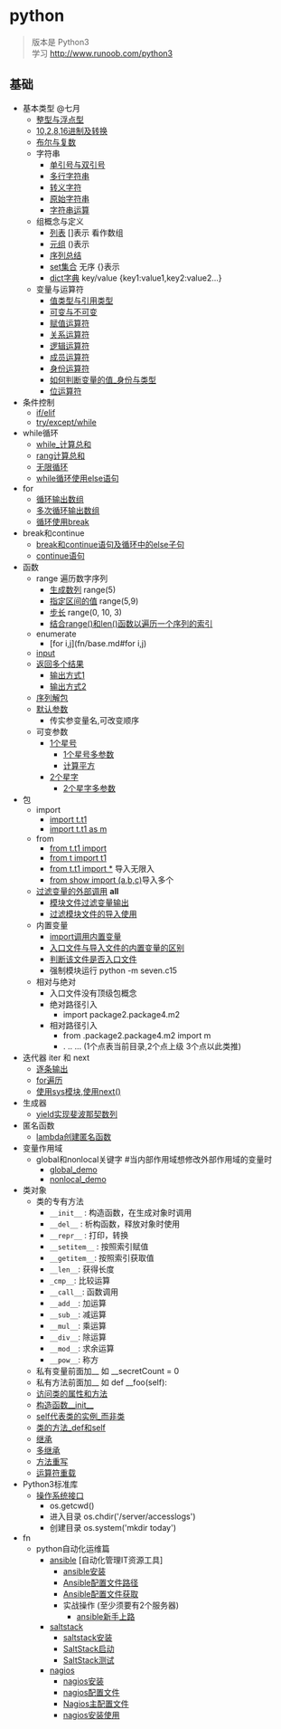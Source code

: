 # python
>版本是 Python3  
>学习 http://www.runoob.com/python3  

## 基础
- 基本类型 @七月
	- [整型与浮点型](fn/base.md#整型与浮点型) 
	- [10,2,8,16进制及转换](fn/base.md#10,2,8,16进制及转换) 
	- [布尔与复数](fn/base.md#布尔与复数) 
	- 字符串
		- [单引号与双引号](fn/base.md#单引号与双引号) 
		- [多行字符串](fn/base.md#多行字符串) 
		- [转义字符](fn/base.md#转义字符) 
		- [原始字符串](fn/base.md#原始字符串) 
		- [字符串运算](fn/base.md#字符串运算) 
	- 组概念与定义
		- [列表](fn/base.md#列表) []表示  看作数组
		- [元组](fn/base.md#元组) ()表示
		- [序列总结](fn/base.md#序列总结)
		- [set集合](fn/base.md#set集合) 无序 {}表示
		- [dict字典](fn/base.md#dict字典) key/value {key1:value1,key2:value2...}
	- 变量与运算符
		- [值类型与引用类型](fn/base.md#值类型与引用类型)
		- [可变与不可变](fn/base.md#可变与不可变)
		- [赋值运算符](fn/base.md#赋值运算符)
		- [关系运算符](fn/base.md#关系运算符)
		- [逻辑运算符](fn/base.md#逻辑运算符)
		- [成员运算符](fn/base.md#成员运算符)
		- [身份运算符](fn/base.md#身份运算符)
		- [如何判断变量的值_身份与类型](fn/base.md#如何判断变量的值_身份与类型)
		- [位运算符](fn/base.md#位运算符)
- 条件控制
	- [if/elif](fn/base.md#if/elif) 
	- [try/except/while](fn/base.md#try/except/while)  
- while循环
	- [while_计算总和](fn/base.md#while_计算总和) 
	- [rang计算总和](fn/base.md#rang计算总和) 
	- [无限循环](fn/base.md#无限循环) 
	- [while循环使用else语句](fn/base.md#while循环使用else语句) 
- for
	- [循环输出数组](fn/base.md#循环输出数组)
	- [多次循环输出数组](fn/base.md#多次循环输出数组)
	- [循环使用break](fn/base.md#循环使用break)
- break和continue
	- [break和continue语句及循环中的else子句](fn/base.md#break和continue语句及循环中的else子句)
	- [continue语句](fn/base.md#continue语句)
- 函数
	- range  遍历数字序列
		- [生成数列](fn/base.md#生成数列) range(5)
		- [指定区间的值](fn/base.md#指定区间的值) range(5,9)
		- [步长](fn/base.md#步长) range(0, 10, 3)
		- [结合range()和len()函数以遍历一个序列的索引](fn/base.md#结合range()和len()函数以遍历一个序列的索引)
	- enumerate 
		- [for i,j](fn/base.md#for i,j)
	- [input](source/input.py)
	- [返回多个结果](fn/base.md#返回多个结果)
		- [输出方式1](fn/base.md#输出方式1)
		- [输出方式2](fn/base.md#输出方式2)
	- [序列解包](source/series.py)
	- [默认参数](source/def_student.py)
		- 传实参变量名,可改变顺序
	- 可变参数
		- [1个星号](source/variableParam/simple.py)
			- [1个星号多参数](source/variableParam/simple2.py)
			- [计算平方](source/variableParam/square.py)
		- [2个星字](source/variableParam/temperature.py)
			- [2个星字多参数](source/variableParam/temperature2.py)
- 包
	- import
		- [import t.t1](source/seven/import_a.py)
		- [import t.t1 as m](source/seven/import_b.py)
	- from
		- [from t.t1 import](source/seven/from_a.py)
		- [from t import t1](source/seven/from_b.py)
		- [from t.t1 import *](source/seven/from_c.py)  导入无限入
		- [from show import (a,b,c)](source/seven/from_d.py)导入多个
	- [过滤变量的外部调用](source/seven/t/t1.py)  __all__
		- [模块文件过滤变量输出](fn/base.md#模块文件过滤变量输出)
		- [过滤模块文件的导入使用](fn/base.md#过滤模块文件的导入使用)
	- 内置变量
		- [import调用内置变量](fn/base.md#import调用内置变量)
		- [入口文件与导入文件的内置变量的区别](fn/base.md#入口文件与导入文件的内置变量的区别)
		- [判断该文件是否入口文件](fn/base.md#判断该文件是否入口文件)
		- 强制模块运行  python -m seven.c15
	- 相对与绝对
		- 入口文件没有顶级包概念
		- 绝对路径引入 
			- import package2.package4.m2 
		- 相对路径引入 
			- from .package2.package4.m2 import m
			-  . .. ...  (1个点表当前目录,2个点上级  3个点以此类推)
- 迭代器 iter 和 next 
	- [逐条输出](fn/base.md#逐条输出)
	- [for遍历](fn/base.md#for遍历)
	- [使用sys模块,使用next()](fn/base.md#使用sys模块,使用next())
- 生成器
	-  [yield实现斐波那契数列](fn/base.md#yield实现斐波那契数列)
- 匿名函数
	-  [lambda创建匿名函数](fn/base.md#lambda创建匿名函数)
- 变量作用域
	- global和nonlocal关键字 #当内部作用域想修改外部作用域的变量时
		- [global_demo](fn/base.md#global_demo)
		- [nonlocal_demo](fn/base.md#nonlocal_demo)
- 类对象
	- 类的专有方法
		- `__init__` : 构造函数，在生成对象时调用
		- `__del__` : 析构函数，释放对象时使用
		- `__repr__` : 打印，转换
		- `__setitem__` : 按照索引赋值
		- `__getitem__`: 按照索引获取值
		- `__len__`: 获得长度
		- `_cmp__`: 比较运算
		- `__call__`: 函数调用
		- `__add__`: 加运算
		- `__sub__`: 减运算
		- `__mul__`: 乘运算
		- `__div__`: 除运算
		- `__mod__`: 求余运算
		- `__pow__`: 称方
	- 私有变量前面加__ 	如	__secretCount = 0
	- 私有方法前面加__	如  def __foo(self): 
	- [访问类的属性和方法](fn/base.md#访问类的属性和方法)
	- [构造函数__init__](fn/base.md#构造函数__init__)
	- [self代表类的实例_而非类](fn/base.md#self代表类的实例_而非类)
	- [类的方法_def和self](fn/base.md#类的方法_def和self)
	- [继承](fn/base.md#继承)
	- [多继承](fn/base.md#多继承)
	- [方法重写](fn/base.md#方法重写)
	- [运算符重载](fn/base.md#运算符重载)
- Python3标准库
	- [操作系统接口](fn/base.md#操作系统接口)
		- os.getcwd()
		- 进入目录 os.chdir('/server/accesslogs')
		- 创建目录  os.system('mkdir today')
- fn
	- python自动化运维篇
		- [ansible](fn/auto_op.md#ansible) [自动化管理IT资源工具]
			- [ansible安装](fn/auto_op.md#ansible安装)
			- [Ansible配置文件路径](fn/auto_op.md#Ansible配置文件路径)
			- [Ansible配置文件获取](fn/auto_op.md#Ansible配置文件获取)
			- 实战操作 (至少须要有2个服务器)
				- [ansible新手上路](fn/auto_op.md#ansible新手上路)
		- [saltstack](fn/auto_op.md#saltstack)
			- [saltstack安装](fn/auto_op.md#saltstack安装)
			- [SaltStack启动](fn/auto_op.md#SaltStack启动)
			- [SaltStack测试](fn/auto_op.md#SaltStack测试)
		- [nagios](fn/auto_op.md#nagios)
			- [nagios安装](fn/auto_op.md#nagios安装)
			- [nagios配置文件](fn/auto_op.md#nagios配置文件)
			- [Nagios主配置文件](fn/auto_op.md#Nagios主配置文件)
			- [nagios安装使用](fn/auto_op.md#nagios安装使用)

